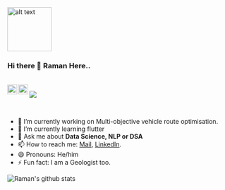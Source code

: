 <img src="https://github.com/rahul799/rahul799/blob/master/Hi.gif" alt="alt text" width="100" height="100" />

### Hi there 👋 Raman Here..

<br/>
</a>
<a href="https://www.linkedin.com/in/ramanmanocha/">
  <img align="left" alt="Raman's LinkdeIN" width="22px" src="https://cdn.jsdelivr.net/npm/simple-icons@v3/icons/linkedin.svg" />
</a>
<a href="https://leetcode.com/minocharaman/">
  <img align="left" alt="Raman's Leetcode" width="22px" src="https://cdn.jsdelivr.net/npm/simple-icons@v3/icons/leetcode.svg" />
</a>

![](https://visitor-badge.glitch.me/badge?page_id=ramankgp.ramankgp)

<br />

- 🔭 I’m currently working on Multi-objective vehicle route optimisation.
- 🌱 I’m currently learning flutter
- 💬 Ask me about **Data Science, NLP or DSA**
- 📫 How to reach me: [Mail](mailto:minocharaman@gmail.com), [LinkedIn](https://www.linkedin.com/in/ramanmanocha/).
- 😄 Pronouns: He/him
- ⚡ Fun fact: I am a Geologist too.

![Raman's github stats](https://github-readme-stats.vercel.app/api?username=ramankgp&show_icons=true&hide_border=true)
